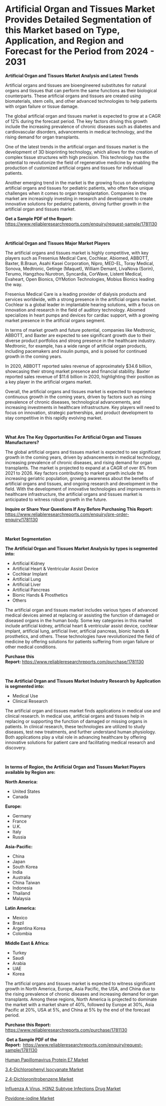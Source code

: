 <p><h1>Artificial Organ and Tissues Market Provides Detailed Segmentation of this Market based on Type, Application, and Region and Forecast for the Period from 2024 - 2031</h1></p><p><strong>Artificial Organ and Tissues Market Analysis and Latest Trends</strong></p>
<p><p>Artificial organs and tissues are bioengineered substitutes for natural organs and tissues that can perform the same functions as their biological counterparts. These artificial organs and tissues are created using biomaterials, stem cells, and other advanced technologies to help patients with organ failure or tissue damage.</p><p>The global artificial organ and tissues market is expected to grow at a CAGR of 12% during the forecast period. The key factors driving this growth include the increasing prevalence of chronic diseases such as diabetes and cardiovascular disorders, advancements in medical technology, and the rising demand for organ transplants.</p><p>One of the latest trends in the artificial organ and tissues market is the development of 3D bioprinting technology, which allows for the creation of complex tissue structures with high precision. This technology has the potential to revolutionize the field of regenerative medicine by enabling the production of customized artificial organs and tissues for individual patients.</p><p>Another emerging trend in the market is the growing focus on developing artificial organs and tissues for pediatric patients, who often face unique challenges when it comes to organ transplantation. Companies in the market are increasingly investing in research and development to create innovative solutions for pediatric patients, driving further growth in the artificial organ and tissues market.</p></p>
<p><strong>Get a Sample PDF of the Report:&nbsp;</strong> <a href="https://www.reliableresearchreports.com/enquiry/request-sample/1781130">https://www.reliableresearchreports.com/enquiry/request-sample/1781130</a></p>
<p>&nbsp;</p>
<p><strong>Artificial Organ and Tissues Major Market Players</strong></p>
<p><p>The artificial organs and tissues market is highly competitive, with key players such as Fresenius Medical Care, Cochlear, Abiomed, ABBOTT, Baxter, B.Braun, Asahi Kasei Corporation, Nipro, MED-EL, Toray Medical, Sonova, Medtronic, Getinge (Maquet), William Demant, LivaNova (Sorin), Terumo, Hangzhou Nurotron, Syncardia, CorWave, Listent Medical, Evaheart, Open Bionics, OYMotion Technologies, Mobius Bionics leading the way.</p><p>Fresenius Medical Care is a leading provider of dialysis products and services worldwide, with a strong presence in the artificial organs market. Cochlear is a global leader in implantable hearing solutions, with a focus on innovation and research in the field of auditory technology. Abiomed specializes in heart pumps and devices for cardiac support, with a growing market presence in the artificial organs segment.</p><p>In terms of market growth and future potential, companies like Medtronic, ABBOTT, and Baxter are expected to see significant growth due to their diverse product portfolios and strong presence in the healthcare industry. Medtronic, for example, has a wide range of artificial organ products, including pacemakers and insulin pumps, and is poised for continued growth in the coming years.</p><p>In 2020, ABBOTT reported sales revenue of approximately $34.6 billion, showcasing their strong market presence and financial stability. Baxter reported sales revenue of $11.6 billion in 2020, highlighting their position as a key player in the artificial organs market.</p><p>Overall, the artificial organs and tissues market is expected to experience continuous growth in the coming years, driven by factors such as rising prevalence of chronic diseases, technological advancements, and increasing investments in healthcare infrastructure. Key players will need to focus on innovation, strategic partnerships, and product development to stay competitive in this rapidly evolving market.</p></p>
<p>&nbsp;</p>
<p><strong>What Are The Key Opportunities For Artificial Organ and Tissues Manufacturers?</strong></p>
<p><p>The global artificial organs and tissues market is expected to see significant growth in the coming years, driven by advancements in medical technology, increasing prevalence of chronic diseases, and rising demand for organ transplants. The market is projected to expand at a CAGR of over 8% from 2021 to 2026. Key factors contributing to market growth include the increasing geriatric population, growing awareness about the benefits of artificial organs and tissues, and ongoing research and development in the field. With the development of innovative technologies and improvements in healthcare infrastructure, the artificial organs and tissues market is anticipated to witness robust growth in the future.</p></p>
<p><strong>Inquire or Share Your Questions If Any Before Purchasing This Report:</strong> <a href="https://www.reliableresearchreports.com/enquiry/pre-order-enquiry/1781130">https://www.reliableresearchreports.com/enquiry/pre-order-enquiry/1781130</a></p>
<p>&nbsp;</p>
<p><strong>Market Segmentation</strong></p>
<p><strong>The Artificial Organ and Tissues Market Analysis by types is segmented into:</strong></p>
<p><ul><li>Artificial Kidney</li><li>Artificial Heart & Ventricular Assist Device</li><li>Cochlear Implant</li><li>Artificial Lung</li><li>Artificial Liver</li><li>Artificial Pancreas</li><li>Bionic Hands & Prosthetics</li><li>Others</li></ul></p>
<p><p>The artificial organ and tissues market includes various types of advanced medical devices aimed at replacing or assisting the function of damaged or diseased organs in the human body. Some key categories in this market include artificial kidney, artificial heart & ventricular assist device, cochlear implant, artificial lung, artificial liver, artificial pancreas, bionic hands & prosthetics, and others. These technologies have revolutionized the field of medicine by offering solutions for patients suffering from organ failure or other medical conditions.</p></p>
<p><strong>Purchase this Report:&nbsp;</strong><a href="https://www.reliableresearchreports.com/purchase/1781130">https://www.reliableresearchreports.com/purchase/1781130</a></p>
<p>&nbsp;</p>
<p><strong>The Artificial Organ and Tissues Market Industry Research by Application is segmented into:</strong></p>
<p><ul><li>Medical Use</li><li>Clinical Research</li></ul></p>
<p><p>The artificial organ and tissues market finds applications in medical use and clinical research. In medical use, artificial organs and tissues help in replacing or supporting the function of damaged or missing organs in patients. In clinical research, these technologies are utilized to study diseases, test new treatments, and further understand human physiology. Both applications play a vital role in advancing healthcare by offering innovative solutions for patient care and facilitating medical research and discovery.</p></p>
<p>&nbsp;</p>
<p><strong>In terms of Region, the Artificial Organ and Tissues Market Players available by Region are:</strong></p>
<p>
    <p> <strong> North America: </strong>
        <ul>
            <li>United States</li>
            <li>Canada</li>
        </ul>
        </p> 
    <p> <strong> Europe: </strong>
        <ul>
            <li>Germany</li>
            <li>France</li>
            <li>U.K.</li>
            <li>Italy</li>
            <li>Russia</li>
        </ul>
        </p> 
    <p> <strong> Asia-Pacific: </strong>
        <ul>
            <li>China</li>
            <li>Japan</li>
            <li>South Korea</li>
            <li>India</li>
            <li>Australia</li>
            <li>China Taiwan</li>
            <li>Indonesia</li>
            <li>Thailand</li>
            <li>Malaysia</li>
        </ul>
        </p> 
    <p> <strong> Latin America: </strong>
        <ul>
            <li>Mexico</li>
            <li>Brazil</li>
            <li>Argentina Korea</li>
            <li>Colombia</li>
        </ul>
        </p> 
    <p> <strong> Middle East & Africa: </strong>
        <ul>
            <li>Turkey</li>
            <li>Saudi</li>
            <li>Arabia</li>
            <li>UAE</li>
            <li>Korea</li>
        </ul>
    </p>
    </p>
<p><p>The artificial organs and tissues market is expected to witness significant growth in North America, Europe, Asia Pacific, the USA, and China due to the rising prevalence of chronic diseases and increasing demand for organ transplants. Among these regions, North America is projected to dominate the market with a market share of 40%, followed by Europe at 30%, Asia Pacific at 20%, USA at 5%, and China at 5% by the end of the forecast period.</p></p>
<p><strong>Purchase this Report: </strong><a href="https://www.reliableresearchreports.com/purchase/1781130">https://www.reliableresearchreports.com/purchase/1781130</a></p>
<p>&nbsp;<strong>Get a Sample PDF of the Report:&nbsp;&nbsp;</strong><a href="https://www.reliableresearchreports.com/enquiry/request-sample/1781130">https://www.reliableresearchreports.com/enquiry/request-sample/1781130</a></p>
<p><strong></strong></p>
<p><p><a href="https://medium.com/@christopherbennett19/analyzing-human-papillomavirus-protein-e7-market-global-industry-perspective-and-forecast-2024-to-f4879712a96e">Human Papillomavirus Protein E7 Market</a></p><p><a href="https://issuu.com/reportprime-2/docs/34-dichlorophenyl-isocyanate-market-size-2030.pptx">3,4-Dichlorophenyl Isocyanate Market</a></p><p><a href="https://issuu.com/reportprime-2/docs/24-dichloronitrobenzene-market-size-2030.pptx">2,4-Dichloronitrobenzene Market</a></p><p><a href="https://medium.com/@christopherbennett19/influenza-a-virus-h3n2-subtype-infections-drug-market-size-reveals-the-best-marketing-channels-in-05229b40e535">Influenza A Virus, H3N2 Subtype Infections Drug Market</a></p><p><a href="https://medium.com/@shanelerde/povidone-iodine-market-size-cagr-trends-2024-2030-a35b7312da1b">Povidone-iodine Market</a></p></p>